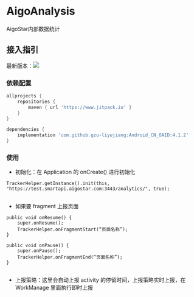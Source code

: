 # AigoAnalysis

AigoStar内部数据统计

## 接入指引

最新版本：[![](https://jitpack.io/v/eknow314/AigoAnalysis.svg)](https://jitpack.io/#eknow314/AigoAnalysis)


### 依赖配置

```groovy
allprojects {
    repositories {
        maven { url 'https://www.jitpack.io' }
    }
}
```

```groovy
dependencies {
    implementation 'com.github.gzu-liyujiang:Android_CN_OAID:4.1.2'
}
```

### 使用

- 初始化：在 Application 的 onCreate() 进行初始化

```text
TrackerHelper.getInstance().init(this, "https://test.smartapi.aigostar.com:3443/analytics/", true);
        
```

- 如果要 fragment 上报页面

```text
public void onResume() {
    super.onResume();
    TrackerHelper.onFragmentStart(“页面名称”);
}

public void onPause() {
    super.onPause();
    TrackerHelper.onFragmentEnd(“页面名称”);
}
        
```

- 上报策略：这里会自动上报 activity 的停留时间，上报策略实时上报，在 WorkManage 里面执行即时上报

